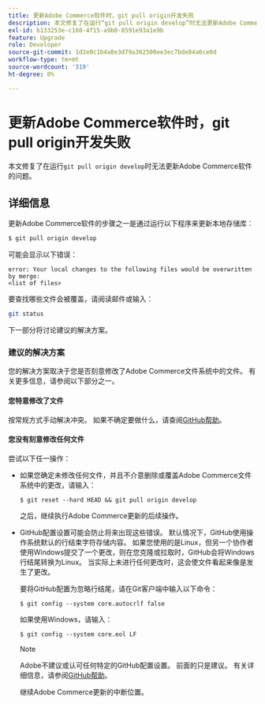 ```yaml
---
title: 更新Adobe Commerce软件时，git pull origin开发失败
description: 本文修复了在运行“git pull origin develop”时无法更新Adobe Commerce软件的问题。
exl-id: b133253e-c160-4f15-a9b0-8591e93a1e9b
feature: Upgrade
role: Developer
source-git-commit: 1d2e0c1b4a8e3d79a362500ee3ec7bde84a6ce0d
workflow-type: tm+mt
source-wordcount: '319'
ht-degree: 0%

---
```


# 更新Adobe Commerce软件时，git pull origin开发失败

本文修复了在运行`git pull origin develop`时无法更新Adobe Commerce软件的问题。

## 详细信息

更新Adobe Commerce软件的步骤之一是通过运行以下程序来更新本地存储库：

```bash
$ git pull origin develop
```

可能会显示以下错误：

```terminal
error: Your local changes to the following files would be overwritten by merge:
<list of files>
```

要查找哪些文件会被覆盖，请阅读邮件或输入：

```bash
git status
```

下一部分将讨论建议的解决方案。

### 建议的解决方案

您的解决方案取决于您是否刻意修改了Adobe Commerce文件系统中的文件。 有关更多信息，请参阅以下部分之一。

#### 您特意修改了文件

按常规方式手动解决冲突。 如果不确定要做什么，请查阅[GitHub帮助](https://help.github.com/)。

#### 您没有刻意修改任何文件

尝试以下任一操作：

* 如果您确定未修改任何文件，并且不介意删除或覆盖Adobe Commerce文件系统中的更改，请输入：

  </p>
    <pre><code class="language-bash">$ git reset --hard HEAD && git pull origin develop</code></pre>

  之后，继续执行Adobe Commerce更新的后续操作。

* GitHub配置设置可能会防止将来出现这些错误。 默认情况下，GitHub使用操作系统默认的行结束字符存储内容。 如果您使用的是Linux，但另一个协作者使用Windows提交了一个更改，则在您克隆或拉取时，GitHub会将Windows行结尾转换为Linux。 当实际上未进行任何更改时，这会使文件看起来像是发生了更改。

  要将GitHub配置为忽略行结尾，请在Git客户端中输入以下命令：

  </p>
    <pre><code class="language-bash">$ git config --system core.autocrlf false</code></pre>

  如果使用Windows，请输入：

  </p>
    <pre><code class="language-bash">$ git config --system core.eol LF</code></pre>

  >[!NOTE]
  >
  >Adobe不建议或认可任何特定的GitHub配置设置。 前面的只是建议。 有关详细信息，请参阅[GitHub帮助](https://help.github.com/)。

  继续Adobe Commerce更新的中断位置。
